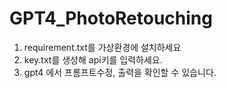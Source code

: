 # GPT4_PhotoRetouching
1. requirement.txt를 가상환경에 설치하세요
2. key.txt를 생성해 api키를 입력하세요.
3. gpt4 에서 프롬프트수정, 출력을 확인할 수 있습니다.
